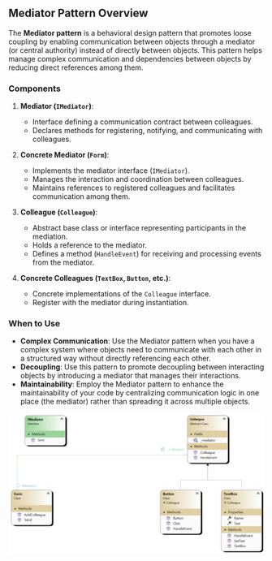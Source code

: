 ﻿## Mediator Pattern Overview

The **Mediator pattern** is a behavioral design pattern that promotes loose coupling by enabling communication between objects through a mediator (or central authority) instead of directly between objects. This pattern helps manage complex communication and dependencies between objects by reducing direct references among them.

### Components

1. **Mediator (`IMediator`)**:
   - Interface defining a communication contract between colleagues.
   - Declares methods for registering, notifying, and communicating with colleagues.

2. **Concrete Mediator (`Form`)**:
   - Implements the mediator interface (`IMediator`).
   - Manages the interaction and coordination between colleagues.
   - Maintains references to registered colleagues and facilitates communication among them.

3. **Colleague (`Colleague`)**:
   - Abstract base class or interface representing participants in the mediation.
   - Holds a reference to the mediator.
   - Defines a method (`HandleEvent`) for receiving and processing events from the mediator.

4. **Concrete Colleagues (`TextBox`, `Button`, etc.)**:
   - Concrete implementations of the `Colleague` interface.
   - Register with the mediator during instantiation.

### When to Use

- **Complex Communication**: Use the Mediator pattern when you have a complex system where objects need to communicate with each other in a structured way without directly referencing each other.
- **Decoupling**: Use this pattern to promote decoupling between interacting objects by introducing a mediator that manages their interactions.
- **Maintainability**: Employ the Mediator pattern to enhance the maintainability of your code by centralizing communication logic in one place (the mediator) rather than spreading it across multiple objects.


![Class diagram](Mediator.png)